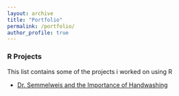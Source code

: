 ```yaml
---
layout: archive
title: "Portfolio"
permalink: /portfolio/
author_profile: true
---
```

<!--
{% include base_path %}


{% for post in site.portfolio %}
  {% include archive-single.html %}
{% endfor %}
-->
### R Projects
This list contains some of the projects i worked on using R

- [Dr. Semmelweis and the Importance of Handwashing](https://github.com/Mohamed-Ashraf11/Portfolio-Projects/tree/main/Dr.%20Semmelweis%20and%20the%20Importance%20of%20Handwashing)

